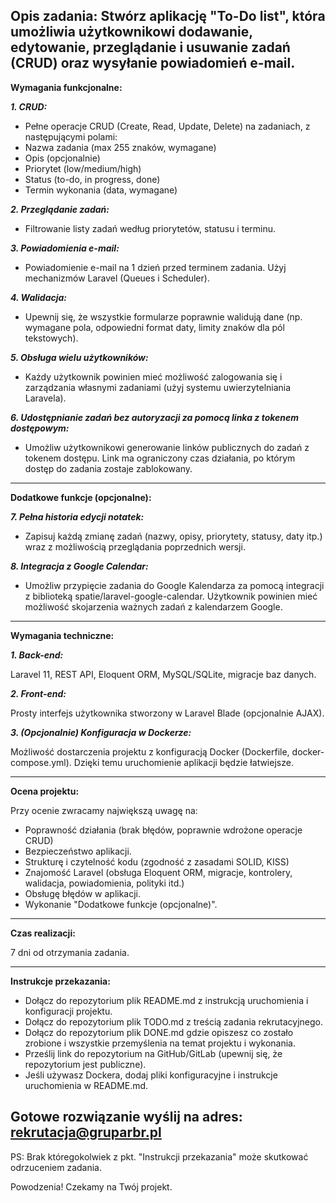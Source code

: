 **Opis zadania:**
Stwórz aplikację "To-Do list", która umożliwia użytkownikowi dodawanie, edytowanie, przeglądanie i usuwanie zadań (CRUD) oraz wysyłanie powiadomień e-mail.
-------------------------------------------------------------------------------------

**Wymagania funkcjonalne:**

***1\. CRUD:***
- Pełne operacje CRUD (Create, Read, Update, Delete) na zadaniach, z następującymi polami:
- Nazwa zadania (max 255 znaków, wymagane)
- Opis (opcjonalnie)
- Priorytet (low/medium/high)
- Status (to-do, in progress, done)
- Termin wykonania (data, wymagane)

***2\. Przeglądanie zadań:***
- Filtrowanie listy zadań według priorytetów, statusu i terminu.

***3\. Powiadomienia e-mail:***
- Powiadomienie e-mail na 1 dzień przed terminem zadania. Użyj mechanizmów Laravel (Queues i Scheduler).

***4\. Walidacja:***
- Upewnij się, że wszystkie formularze poprawnie walidują dane (np. wymagane pola, odpowiedni format daty, limity znaków dla pól tekstowych).

***5\. Obsługa wielu użytkowników:***
- Każdy użytkownik powinien mieć możliwość zalogowania się i zarządzania własnymi zadaniami (użyj systemu uwierzytelniania Laravela).

***6\. Udostępnianie zadań bez autoryzacji za pomocą linka z tokenem dostępowym:***
- Umożliw użytkownikowi generowanie linków publicznych do zadań z tokenem dostępu. Link ma ograniczony czas działania, po którym dostęp do zadania zostaje zablokowany.

-------------------------------------------------------------------------------------

**Dodatkowe funkcje (opcjonalne):**

***7\. Pełna historia edycji notatek:***
- Zapisuj każdą zmianę zadań (nazwy, opisy, priorytety, statusy, daty itp.) wraz z możliwością przeglądania poprzednich wersji.

***8\. Integracja z Google Calendar:***
- Umożliw przypięcie zadania do Google Kalendarza za pomocą integracji z biblioteką spatie/laravel-google-calendar. Użytkownik powinien mieć możliwość skojarzenia ważnych zadań z kalendarzem Google.

-------------------------------------------------------------------------------------

**Wymagania techniczne:**

***1\. Back-end:***

Laravel 11, REST API, Eloquent ORM, MySQL/SQLite, migracje baz danych.

***2\. Front-end:***

Prosty interfejs użytkownika stworzony w Laravel Blade (opcjonalnie AJAX).

***3\. (Opcjonalnie) Konfiguracja w Dockerze:***

Możliwość dostarczenia projektu z konfiguracją Docker (Dockerfile, docker-compose.yml). Dzięki temu uruchomienie aplikacji będzie łatwiejsze.

-------------------------------------------------------------------------------------

**Ocena projektu:**

Przy ocenie zwracamy największą uwagę na:
- Poprawność działania (brak błędów, poprawnie wdrożone operacje CRUD)
- Bezpieczeństwo aplikacji.
- Strukturę i czytelność kodu (zgodność z zasadami SOLID, KISS)
- Znajomość Laravel (obsługa Eloquent ORM, migracje, kontrolery, walidacja, powiadomienia, polityki itd.)
- Obsługę błędów w aplikacji.
- Wykonanie "Dodatkowe funkcje (opcjonalne)".

-------------------------------------------------------------------------------------

**Czas realizacji:**

7 dni od otrzymania zadania.

-------------------------------------------------------------------------------------
**Instrukcje przekazania:**
- Dołącz do repozytorium plik README.md z instrukcją uruchomienia i konfiguracji projektu.
- Dołącz do repozytorium plik TODO.md z treścią zadania rekrutacyjnego.
- Dołącz do repozytorium plik DONE.md gdzie opiszesz co zostało zrobione i wszystkie przemyślenia na temat projektu i wykonania.
- Prześlij link do repozytorium na GitHub/GitLab (upewnij się, że repozytorium jest publiczne).
- Jeśli używasz Dockera, dodaj pliki konfiguracyjne i instrukcje uruchomienia w README.md.

**Gotowe rozwiązanie wyślij na adres: <rekrutacja@gruparbr.pl>**
-------------------------------------------------------------------------------------
PS: Brak któregokolwiek z pkt. "Instrukcji przekazania" może skutkować odrzuceniem zadania.

Powodzenia! Czekamy na Twój projekt.